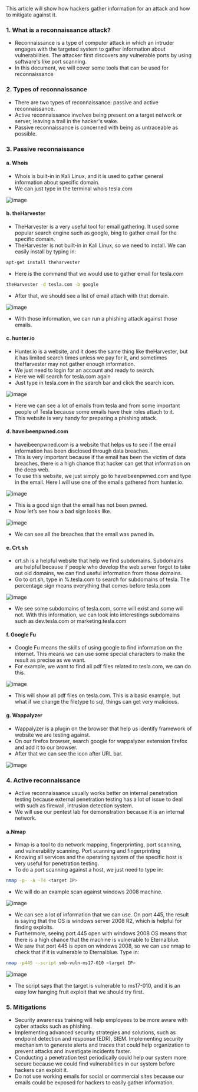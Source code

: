 This article will show how hackers gather information for an attack and how to mitigate against it.

### 1.	What is a reconnaissance attack?
-	Reconnaissance is a type of computer attack in which an intruder engages with the targeted system to gather information about vulnerabilities. The attacker first discovers any vulnerable ports by using software's like port scanning.
-	In this document, we will cover some tools that can be used for reconnaissance 

### 2.	Types of reconnaissance
-	There are two types of reconnaissance: passive and active reconnaissance. 
-	Active reconnaissance involves being present on a target network or server, leaving a trail in the hacker's wake.
-	Passive reconnaissance is concerned with being as untraceable as possible.

### 3.	Passive reconnaissance
#### a.	Whois
-	Whois is built-in in Kali Linux, and it is used to gather general information about specific domain.
-	We can just type in the terminal whois tesla.com

![image](https://user-images.githubusercontent.com/112114250/203435309-847b52cf-4a23-4e53-98dd-610468070efc.png)

#### b.	theHarvester
-	TheHarvester is a very useful tool for email gathering. It used some popular search engine such as google, bing to gather email for the specific domain. 
-	TheHarvester is not built-in in Kali Linux, so we need to install. We can easily install by typing in:
```bash
apt-get install theharvester
```
-	Here is the command that we would use to gather email for tesla.com
```bash 
theHarvester -d tesla.com -b google
```
-	After that, we should see a list of email attach with that domain.

![image](https://user-images.githubusercontent.com/112114250/203435485-24ddcda7-ece1-4bf6-84db-01f1129cda40.png)

-	With those information, we can run a phishing attack against those emails.

#### c.	hunter.io
-	Hunter.io is a website, and it does the same thing like theHarvester, but it has limited search times unless we pay for it, and sometimes theHarvester may not gather enough information.
-	We just need to login for an account and ready to search.
-	Here we will search for tesla.com again
-	Just type in tesla.com in the search bar and click the search icon.

![image](https://user-images.githubusercontent.com/112114250/203435578-6b26cb6e-94c8-46ac-b49b-3fe24abcab7d.png)

-	Here we can see a lot of emails from tesla and from some important people of Tesla because some emails have their roles attach to it.
-	This website is very handy for preparing a phishing attack.
#### d.	haveibeenpwned.com
-	haveibeenpwned.com is a website that helps us to see if the email information has been disclosed through data breaches. 
-	This is very important because if the email has been the victim of data breaches, there is a high chance that hacker can get that information on the deep web.
-	To use this website, we just simply go to haveibeenpwned.com and type in the email. Here I will use one of the emails gathered from hunter.io.

![image](https://user-images.githubusercontent.com/112114250/203435723-b75eb7e9-ca66-4578-8ee5-29cb68c3f063.png)

-	This is a good sign that the email has not been pwned.
-	Now let’s see how a bad sign looks like.

![image](https://user-images.githubusercontent.com/112114250/203435747-4602ebe0-2bea-4616-9022-9813dd180f50.png)

-	We can see all the breaches that the email was pwned in. 

#### e.	Crt.sh
-	crt.sh is a helpful website that help we find subdomains. Subdomains are helpful because if people who develop the web server forgot to take out old domains, we can find useful information from those domains.
-	Go to crt.sh, type in %.tesla.com to search for subdomains of tesla. The percentage sign means everything that comes before tesla.com

![image](https://user-images.githubusercontent.com/112114250/203435802-43edd4e9-826c-4da6-9fcd-51959a06b6ae.png)

-	We see some subdomains of tesla.com, some will exist and some will not. With this information, we can look into interestings subdomains such as dev.tesla.com or marketing.tesla.com

#### f.	Google Fu 
-	Google Fu means the skills of using google to find information on the internet. This means we can use some special characters to make the result as precise as we want.
-	For example, we want to find all pdf files related to tesla.com, we can do this.

![image](https://user-images.githubusercontent.com/112114250/203435859-cb20b450-e80d-4d44-93a4-0100a2962071.png)

-	This will show all pdf files on tesla.com. This is a basic example, but what if we change the filetype to sql, things can get very malicious.
#### g.	Wappalyzer
-	Wappalyzer is a plugin on the browser that help us identify framework of website we are testing against.
-	On our firefox browser, search google for wappalyzer extension firefox and add it to our browser. 
-	After that we can see the icon after URL bar.

![image](https://user-images.githubusercontent.com/112114250/203435891-38664f55-3853-4015-8737-a7a6229c5169.png)

### 4.	Active reconnaissance
-	Active reconnaissance usually works better on internal penetration testing because external penetration testing has a lot of issue to deal with such as firewall, intrusion detection system.
-	We will use our pentest lab for demonstration because it is an internal network.

#### a.Nmap
-	Nmap is a tool to do network mapping, fingerprinting, port scanning, and vulnerability scanning.
Port scanning and fingerprinting
-	Knowing all services and the operating system of the specific host is very useful for penetration testing.
-	To do a port scanning against a host, we just need to type in:
```bash
nmap -p- -A -T4 <target IP>
```

-	We will do an example scan against windows 2008 machine.

![image](https://user-images.githubusercontent.com/112114250/203435955-1d881d80-dc2e-4b6b-93cc-a173043d86ad.png)

-	We can see a lot of information that we can use. On port 445, the result is saying that the OS is windows server 2008 R2, which is helpful for finding exploits.
-	Furthermore, seeing port 445 open with windows 2008 OS means that there is a high chance that the machine is vulnerable to Eternalblue. 
-	We saw that port 445 is open on windows 2008, so we can use nmap to check that if it is vulnerable to Eternalblue. Type in:

```bash
nmap -p445 --script smb-vuln-ms17-010 <target IP>
```
  
  ![image](https://user-images.githubusercontent.com/112114250/203436096-3239cb66-68ab-4766-a9dc-771f2dd0d21d.png)
-	The script says that the target is vulnerable to ms17-010, and it is an easy low hanging fruit exploit that we should try first.

### 5. Mitigations
- Security awareness training will help employees to be more aware with cyber attacks such as phishing.
- Implementing advanced security strategies and solutions, such as endpoint detection and response (EDR), SIEM. Implementing security mechanism to generate alerts and traces that could help organization to prevent attacks and investigate incidents faster.
- Conducting a penetration test periodically could help our system more secure because we could find vulnerabilities in our system before hackers can exploit it.
- Do not use working emails for social or commercial sites because our emails could be exposed for hackers to easily gather information.




